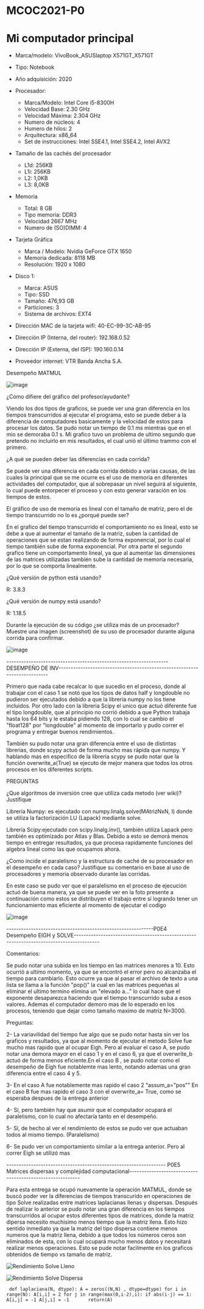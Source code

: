 # MCOC2021-P0

# Mi computador principal

* Marca/modelo: VivoBook_ASUSlaptop X571GT_X571GT
* Tipo: Notebook
* Año adquisición: 2020
* Procesador:
  * Marca/Modelo: Intel Core i5-8300H
  * Velocidad Base: 2.30 GHz
  * Velocidad Máxima: 2.304 GHz
  * Numero de núcleos: 4 
  * Humero de hilos: 2
  * Arquitectura: x86_64
  * Set de instrucciones: Intel SSE4.1, Intel SSE4.2, Intel AVX2
* Tamaño de las cachés del procesador
  * L1d: 256KB
  * L1i: 256KB
  * L2: 1,0KB
  * L3: 8,0KB
* Memoria 
  * Total: 8 GB
  * Tipo memoria: DDR3
  * Velocidad 2667 MHz
  * Numero de (SO)DIMM: 4
* Tarjeta Gráfica
  * Marca / Modelo: Nvidia GeForce GTX 1650
  * Memoria dedicada: 8118 MB
  * Resolución: 1920 x 1080
* Disco 1: 
  * Marca: ASUS
  * Tipo: SSD
  * Tamaño: 476,93 GB
  * Particiones: 3
  * Sistema de archivos: EXT4

  
* Dirección MAC de la tarjeta wifi: 40-EC-99-3C-AB-95 
* Dirección IP (Interna, del router): 192.168.0.52
* Dirección IP (Externa, del ISP): 190.160.0.14
* Proveedor internet: VTR Banda Ancha S.A.


Desempeño MATMUL

![image](https://user-images.githubusercontent.com/88350743/128542058-c9d29886-2e4e-44bb-876e-b860aae41838.png)


¿Cómo difiere del gráfico del profesor/ayudante?

Viendo los dos tipos de graficos, se puede ver una gran diferencia en los tiempos transcurridos al ejecutar el programa, esto se puede deber a la diferencia de computadores basicamente y la velocidad de estos para procesar los datos. Se pudo notar un tiempo de 0.1 ms mientras que en el mio se demoraba 0.1 s. Mi grafico tuvo un problema de ultimo segundo que pretendo no incluirlo en mis resultados, el cual unió el último trammo con el primero.


¿A qué se pueden deber las diferencias en cada corrida?

Se puede ver una diferencia en cada corrida debido a varias causas, de las cuales la principal que se me ocurre es el uso de memoria en diferentes actividades del computador, que al sobrepasar un nivel seguirá al siguiente, lo cual puede entorpecer el proceso y con esto generar varación en los tiempos de estos.


El gráfico de uso de memoria es lineal con el tamaño de matriz, pero el de tiempo transcurrido no lo es ¿porqué puede ser?

En el grafico del tiempo transcurrido el comportamiento no es lineal, esto se debe a que al aumentar el tamaño de la matriz, suben la cantidad de operaciones que se estan realizando de forma exponencial,  por lo cual el tiempo también sube de forma exponencial. Por otra parte el segundo grafico tiene un comportamento lineal, ya que al aumentar las dimensiones de las matrices utilizadas también sube la cantidad de memoria necesaria, por lo que se comporta linealmente.


¿Qué versión de python está usando?

R: 3.8.3

¿Qué versión de numpy está usando?

R: 1.18.5

Durante la ejecución de su código ¿se utiliza más de un procesador? Muestre una imagen (screenshot) de su uso de procesador durante alguna corrida para confirmar.

![image](https://user-images.githubusercontent.com/88350743/128545404-1455afd5-4ecb-40a1-8a64-2dd0b4bf6d6d.png)




------------------------------------------------------------------DESEMPEÑO DE INV--------------------------------------------------------------------------

Primero que nada cabe recalcar lo que sucedio en el proceso, donde al trabajar con el caso 1 se notó que los tipos de datos half y longdouble no pudieron ser ejecutados debido a que la libreria numpy no los tiene incluidos. Por otro lado con la libreria Scipy el unico que actuó diferente fue el tipo longdouble, que al principio no corrió debido a que Python trabaja hasta los 64 bits y le estaba pidiendo 128, con lo cual se cambio el "float128" por "longdouble" al momento de importarlo y pudo correr el programa y entregar buenos rendimientos. 

También su pudo notar una gran diferencia entre el uso de distintas librerias, donde scypy actuó de forma mucho mas rápida que numpy. Y hablando mas en especifico de la libreria scypy se pudo notar que la función overwrite_a(True) se ejecuto de mejor manera que todos los otros procesos en los diferentes scripts.



PREGUNTAS

¿Que algoritmos de inversión cree que utiliza cada metodo (ver wiki)? Justifique

Librería Numpy: es ejecutado con numpy.linalg.solve(MAtrizNxN, I) donde se utiliza la factorización LU (Lapack) mediante solve. 

Librería Scipy:ejecutado con scipy.linalg.inv(), también utiliza Lapack pero  también es optimizado por Atlas y Blas. Debido a esto se demorá menos tiempo en entregar resultados, ya que procesa rapidamente funciones del algebra lineal como las que ocupamos ahora. 



¿Como incide el paralelismo y la estructura de caché de su procesador en el desempeño en cada caso? Justifique su comentario en base al uso de procesadores y memoria observado durante las corridas. 

En este caso se pudo ver que el paralelismo en el proceso de ejecución actuó de buena manera, ya que se puede ver en la foto presente a continuación como estos se distribuyen el trabajo entre sí logrando tener un funcionamiento mas eficiente al momento de ejecutar el codigo


![image](https://user-images.githubusercontent.com/88350743/129986842-129a16fb-cd54-44e0-a5a2-507f26b87847.png)

------------------------------------------------------------P0E4    Desempeño EIGH y SOLVE----------------------------------------------------------------------------------------


Comentarios: 

Se pudo notar una subida en los tiempo en las matrices menores a 10. Esto ocurrió a ultimo momento, ya que se encontró el error pero no alcanzaba el tiempo para cambiarlo. Esto ocurre ya que al pasar el archivo de texto a una lista se llama a la función "pop()" la cual en las matrices pequeñas al eliminar el ultimo termino elimina un "elevado a..." lo cual hace que el exponente desaparezca haciendo que el tiempo transcurrido suba a esos valores. Ademas el computador demoro mas de lo esperado en los procesos, teniendo que dejar como tamaño maximo de matriz N=3000.



Preguntas:


2- La variavilidad del tiempo fue algo que se pudo notar hasta sin ver los graficos y resultados, ya que al momento de ejecutar el metodo Solve fue mucho mas rapido que al ocupar Eigh. 
Pero al evaluar el caso A, se pudo notar una demora mayor en el caso 1 y en el caso 6, ya que el overwrite_b actuó de forma menos eficiente.En el caso B , se pudo notar como el desempeño de Eigh fue notablemte mas lento, notando ademas una gran diferencia entre el caso 4 y 5.

3-  En el caso A fue notablemente mas rapido el caso 2 "assum_a="pos""
     En el caso B fue mas rapido el caso 3 con el overwrite_a= True, como se esperaba despues de la entrega anterior
     
     
4- Sí, pero también hay que asumir que el computador ocupará el paralelismo, con lo cual no afectaría tanto en el desempeño.

5- Sí, de hecho al ver el rendimiento de estos se pudo ver que actuaban todos al mismo tiempo. (Paralelismo)

6- Se pudo ver un comportamiento similar a la entrega anterior. Pero al correr Eigh se utilizó mas

----------------------------------------------------------------- P0E5 Matrices dispersas y complejidad computacional----------------------------------------------------------

Para esta entrega se ocupó nuevamente la operación MATMUL, donde se buscó poder ver la diferencias de tiempos transcurido en operaciones de tipo Solve realizadas entre matrices laplacianas llenas y dispersas. Después de realizar lo anterior se pudo notar una gran diferencia en los tiempos transcurridos al ocupar estos diferentes tipos de matrices, donde la matriz dipersa necesito muchisimo menos tiempo que la matriz llena. Esto hizo sentido inmediato ya que la matriz del tipo dispersa contiene menos numeros que la matriz llena, debido a que todos los números ceros son eliminados de esta, con lo cual ocupará mucho menos datos y necesitará realizar menos operaciones. Esto se pude notar facilmente en los graficos obtenidos de tiempo vs tamaño de matriz.

![Rendimiento Solve Lleno](https://user-images.githubusercontent.com/88350743/131203445-c6ef3f0c-75aa-4e3b-8072-bef5b08e266f.jpg)

![Rendimiento Solve Dispersa](https://user-images.githubusercontent.com/88350743/131203458-f6741b1b-a82a-4843-9e88-163c51a82350.jpg)

`
  def laplaciana(N, dtype):
     A = zeros((N,N) , dtype=dtype)
     for i in range(N):
         A[i,i] = 2
         for j in range(max(0,i-2),i):
             if abs(i-j) == 1:
                 A[i,j] = -1
                 A[j,i] = -1      
     return(A)`
    
   




